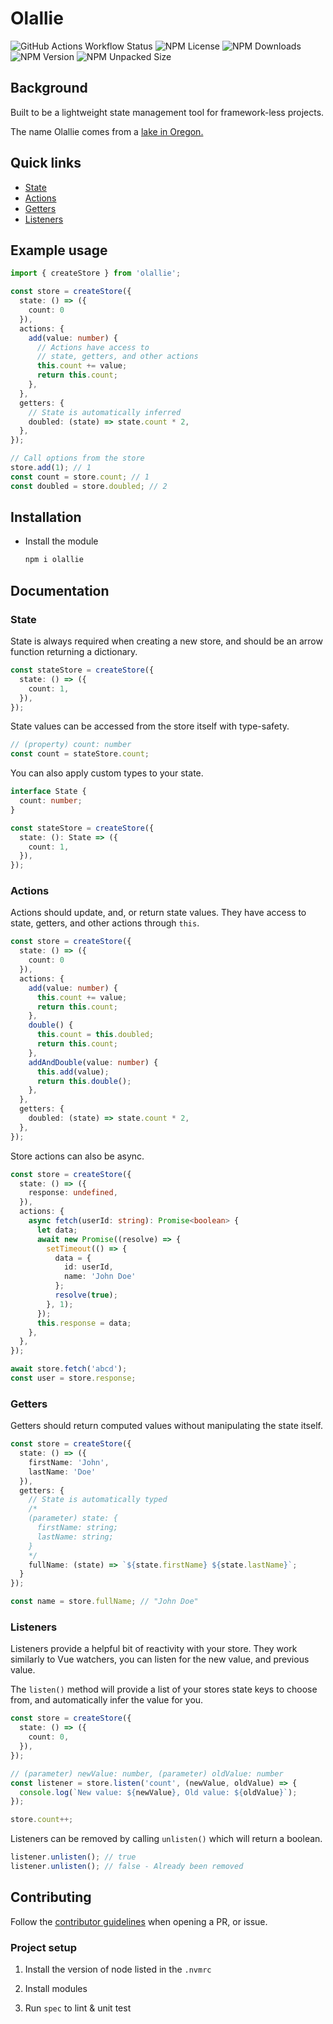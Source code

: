 # Olallie

![GitHub Actions Workflow Status](https://github.com/AidanHibbard/olallie/actions/workflows/spec.yml/badge.svg?branch=main)
![NPM License](https://img.shields.io/npm/l/olallie)
![NPM Downloads](https://img.shields.io/npm/dw/olallie)
![NPM Version](https://img.shields.io/npm/v/olallie)
![NPM Unpacked Size](https://img.shields.io/npm/unpacked-size/olallie)



## Background

Built to be a lightweight state management tool for framework-less projects.

The name Olallie comes from a [lake in Oregon.](https://www.fs.usda.gov/recarea/mthood/recarea/?recid=52978)

## Quick links

- [State](#state)
- [Actions](#actions)
- [Getters](#getters)
- [Listeners](#listeners)

## Example usage

```ts
import { createStore } from 'olallie';

const store = createStore({
  state: () => ({
    count: 0
  }),
  actions: {
    add(value: number) {
      // Actions have access to
      // state, getters, and other actions
      this.count += value;
      return this.count;
    },
  },
  getters: {
    // State is automatically inferred
    doubled: (state) => state.count * 2,
  },
});

// Call options from the store
store.add(1); // 1
const count = store.count; // 1
const doubled = store.doubled; // 2
```

## Installation

- Install the module

  ```bash
  npm i olallie
  ```

## Documentation

### State

State is always required when creating a new store, and should be an arrow function returning a dictionary.

```ts
const stateStore = createStore({
  state: () => ({
    count: 1,
  }),
});
```

State values can be accessed from the store itself with type-safety.

```ts
// (property) count: number
const count = stateStore.count;
```

You can also apply custom types to your state.

```ts
interface State {
  count: number;
}

const stateStore = createStore({
  state: (): State => ({
    count: 1,
  }),
});
```

### Actions

Actions should update, and, or return state values. They have access to state, getters, and other actions through `this`.

```ts
const store = createStore({
  state: () => ({
    count: 0
  }),
  actions: {
    add(value: number) {
      this.count += value;
      return this.count;
    },
    double() {
      this.count = this.doubled;
      return this.count;
    },
    addAndDouble(value: number) {
      this.add(value);
      return this.double();
    },
  },
  getters: {
    doubled: (state) => state.count * 2,
  },
});
```

Store actions can also be async.

```ts
const store = createStore({
  state: () => ({
    response: undefined,
  }),
  actions: {
    async fetch(userId: string): Promise<boolean> {
      let data;
      await new Promise((resolve) => {
        setTimeout(() => {
          data = {
            id: userId,
            name: 'John Doe'
          };
          resolve(true);
        }, 1);
      });
      this.response = data;
    },
  },
});

await store.fetch('abcd');
const user = store.response;
```

### Getters

Getters should return computed values without manipulating the state itself.

```ts
const store = createStore({
  state: () => ({
    firstName: 'John',
    lastName: 'Doe'
  }),
  getters: {
    // State is automatically typed
    /*
    (parameter) state: {
      firstName: string;
      lastName: string;
    }
    */
    fullName: (state) => `${state.firstName} ${state.lastName}`;
  }
});

const name = store.fullName; // "John Doe"
```

### Listeners

Listeners provide a helpful bit of reactivity with your store. They work similarly to Vue watchers, you can listen for the new value, and previous value.

The `listen()` method will provide a list of your stores state keys to choose from, and automatically infer the value for you.

```ts
const store = createStore({
  state: () => ({
    count: 0,
  }),
});

// (parameter) newValue: number, (parameter) oldValue: number
const listener = store.listen('count', (newValue, oldValue) => {
  console.log(`New value: ${newValue}, Old value: ${oldValue}`);
});

store.count++;
```

Listeners can be removed by calling `unlisten()` which will return a boolean.

```ts
listener.unlisten(); // true
listener.unlisten(); // false - Already been removed 
```

## Contributing

Follow the [contributor guidelines](.github/contributing.md) when opening a PR, or issue.

### Project setup

1. Install the version of node listed in the `.nvmrc`

2. Install modules

3. Run `spec` to lint & unit test


